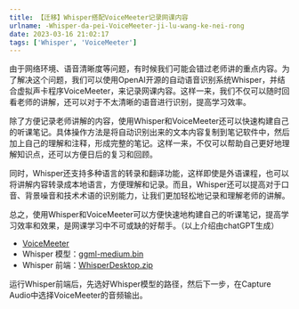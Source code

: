 ```yaml
---
title: 【迁移】Whisper搭配VoiceMeeter记录网课内容
urlname: -Whisper-da-pei-VoiceMeeter-ji-lu-wang-ke-nei-rong
date: 2023-03-16 21:02:17
tags: ['Whisper', 'VoiceMeeter']
---
```

由于网络环境、语音清晰度等问题，有时候我们可能会错过老师讲的重点内容。为了解决这个问题，我们可以使用OpenAI开源的自动语音识别系统Whisper，并结合虚拟声卡程序VoiceMeeter，来记录网课内容。这样一来，我们不仅可以随时回看老师的讲解，还可以对于不太清晰的语音进行识别，提高学习效率。

除了方便记录老师讲解的内容，使用Whisper和VoiceMeeter还可以快速构建自己的听课笔记。具体操作方法是将自动识别出来的文本内容复制到笔记软件中，然后加上自己的理解和注释，形成完整的笔记。这样一来，不仅可以帮助自己更好地理解知识点，还可以方便日后的复习和回顾。

同时，Whisper还支持多种语言的转录和翻译功能，这样即使是外语课程，也可以将讲解内容转录成本地语言，方便理解和记录。而且，Whisper还可以提高对于口音、背景噪音和技术术语的识别能力，让我们更加轻松地记录和理解老师的讲解。

总之，使用Whisper和VoiceMeeter可以方便快速地构建自己的听课笔记，提高学习效率和效果，是网课学习中不可或缺的好帮手。（以上介绍由chatGPT生成）

+ [VoiceMeeter](https://voicemeeter.com/)
+ Whisper 模型：[ggml-medium.bin](https://huggingface.co/datasets/ggerganov/whisper.cpp/blob/main/ggml-medium.bin)
+ Whisper 前端：[WhisperDesktop.zip](https://github.com/Const-me/Whisper/releases)

运行Whisper前端后，先选好Whisper模型的路径，然后下一步，在Capture Audio中选择VoiceMeeter的音频输出。